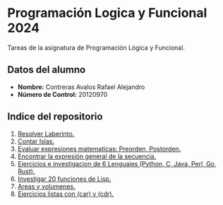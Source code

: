 # Programación Logica y Funcional 2024
Tareas de la asignatura de Programación Lógica y Funcional.

## Datos del alumno
- **Nombre:** Contreras Avalos Rafael Alejandro
- **Número de Control:** 20120970

## Indice del repositorio

1. [Resolver Laberinto.](./01-Resolver_Laberinto//README.md)
2. [Contar Islas.](./02-Contar_Islas//README.md)
3. [Evaluar expresiones matematicas: Preorden, Postorden.](./03-Expresiones_Matematicas_(Preorden,Postorden)/README.md)
4. [Encontrar la expresión general de la secuencia.](./04-Expresion_general_de_secuencias//README.md)
5. [Ejercicios e investigacion de 6 Lenguajes (Python, C, Java, Perl, Go, Rust).](./05-Ejercicios_6_Lenguajes(Python,C,Java,Perl,Go,Rust)//README.md)
6. [Investigar 20 funciones de Lisp.](./06_Funciones_De_Lisp//README.md)
7. [Areas y volumenes.](./07-Calcular_Areas_Y_Volumenes//README.md)
8. [Ejercicios listas con (car) y (cdr). ](./08-Ejercicios_Con_CAR_CDR//README.md)